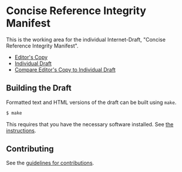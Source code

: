 # Concise Reference Integrity Manifest

This is the working area for the individual Internet-Draft, "Concise Reference Integrity Manifest".

* [Editor's Copy](https://ietf-rats.github.io/draft-birkholz-rats-corim/#go.draft-birkholz-rats-corim.html)
* [Individual Draft](https://tools.ietf.org/html/draft-birkholz-rats-corim)
* [Compare Editor's Copy to Individual Draft](https://ietf-rats.github.io/draft-birkholz-rats-corim/#go.draft-birkholz-rats-corim.diff)

## Building the Draft

Formatted text and HTML versions of the draft can be built using `make`.

```sh
$ make
```

This requires that you have the necessary software installed.  See
[the instructions](https://github.com/martinthomson/i-d-template/blob/master/doc/SETUP.md).


## Contributing

See the
[guidelines for contributions](https://github.com/ietf-rats/draft-birkholz-rats-corim/blob/master/CONTRIBUTING.md).
